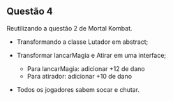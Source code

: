 ## Questão 4

Reutilizando a questão 2 de Mortal Kombat.

* Transformando a classe Lutador em abstract;
* Transformar lancarMagia e Atirar em uma interface;
    * Para lancarMagia: adicionar +12 de dano
    * Para atirador: adicionar +10 de dano
    
* Todos os jogadores sabem socar e chutar.
